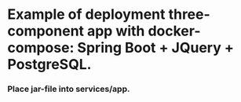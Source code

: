 # Example of deployment three-component app with docker-compose: Spring Boot + JQuery + PostgreSQL.
### Place jar-file into services/app. 

